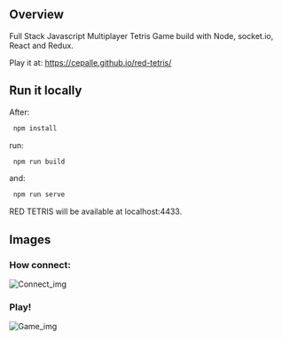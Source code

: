 ## Overview

Full Stack Javascript Multiplayer Tetris Game build with Node, socket.io, React and Redux.

Play it at: https://cepalle.github.io/red-tetris/

## Run it locally

After:
````cmd
 npm install
````
run:
````cmd
 npm run build
````
and:
````cmd
 npm run serve
````

RED TETRIS will be available at localhost:4433.

## Images

### How connect:

![Connect_img](https://github.com/cepalle/red-tetris/blob/master/assets/connect_img.png)

### Play!

![Game_img](https://github.com/cepalle/red-tetris/blob/master/assets/game_img.png)
